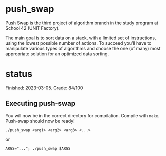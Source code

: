 # push_swap
Push Swap is the third project of algorithm branch in the study program at School 42 (UNIT Factory).

The main goal is to sort data on a stack, with a limited set of instructions, using the lowest possible number of actions. To succeed you’ll have to manipulate various types of algorithms and choose the one (of many) most appropriate solution for an optimized data sorting.

# status

Finished: 2023-03-05. Grade: 84/100

## Executing push-swap

You will now be in the correct directory for compilation. Compile with ```make```. Push-swap should now be ready!

```shell
./push_swap <arg1> <arg2> <arg3> <...>
```
or

```shell
ARGS="..."; ./push_swap $ARGS
```
